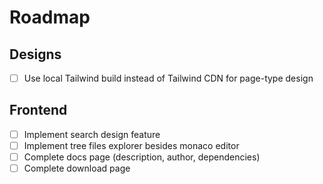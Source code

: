 # Roadmap

## Designs

- [ ] Use local Tailwind build instead of Tailwind CDN for page-type design

## Frontend

- [ ] Implement search design feature
- [ ] Implement tree files explorer besides monaco editor
- [ ] Complete docs page (description, author, dependencies)
- [ ] Complete download page
